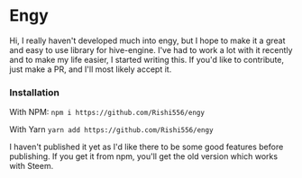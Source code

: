 # Engy

Hi, I really haven't developed much into engy, but I hope to make it a great and easy to use library for hive-engine. I've had to work a lot with it recently and to make my life easier, I started writing this. If you'd like to contribute, just make a PR, and I'll most likely accept it. 

### Installation

With NPM:
`npm i https://github.com/Rishi556/engy`

With Yarn
`yarn add https://github.com/Rishi556/engy`

I haven't published it yet as I'd like there to be some good features before publishing. If you get it from npm, you'll get the old version which works with Steem.
